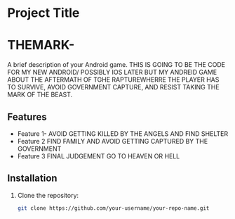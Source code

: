 # Project Title
# THEMARK-
A brief description of your Android game.
THIS IS GOING TO BE THE CODE FOR MY NEW ANDROID/ POSSIBLY IOS LATER BUT MY ANDREID GAME ABOUT THE AFTERMATH OF TGHE RAPTUREWHERRE THE PLAYER HAS TO SURVIVE, AVOID GOVERNMENT CAPTURE, AND RESIST TAKING THE MARK OF THE BEAST.
## Features

- Feature 1- AVOID GETTING KILLED BY THE ANGELS AND FIND SHELTER
- Feature 2  FIND FAMILY AND AVOID GETTING CAPTURED BY THE GOVERNMENT
- Feature 3  FINAL JUDGEMENT GO TO HEAVEN OR HELL

## Installation

1. Clone the repository:
   ```bash
   git clone https://github.com/your-username/your-repo-name.git
